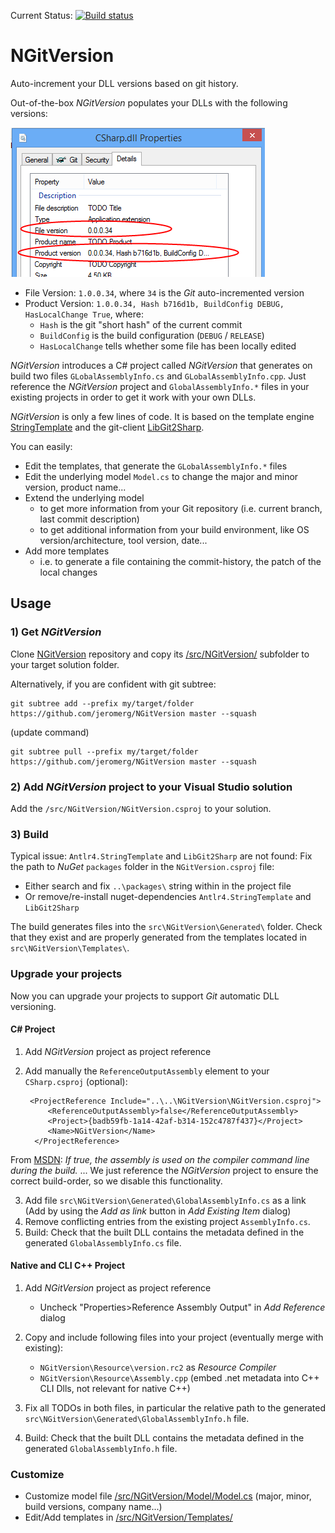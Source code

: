 Current Status: 
[![Build status](https://ci.appveyor.com/api/projects/status/is7mskdw71dirfsb/branch/master?svg=true)](https://ci.appveyor.com/project/jeromerg/ngitversion/branch/master)

NGitVersion
===========

Auto-increment your DLL versions based on git history.

Out-of-the-box *NGitVersion* populates your DLLs with the following versions:

![screenshot](/doc/screenshot/dll_version.PNG)

- File Version: `1.0.0.34`, where `34` is the *Git* auto-incremented version
- Product Version: `1.0.0.34, Hash b716d1b, BuildConfig DEBUG, HasLocalChange True`, where:
    - `Hash` is the git "short hash" of the current commit 
    - `BuildConfig` is the build configuration (`DEBUG` / `RELEASE`)
    - `HasLocalChange` tells whether some file has been locally edited

*NGitVersion* introduces a C# project called *NGitVersion* that generates on build two files `GLobalAssemblyInfo.cs` and `GLobalAssemblyInfo.cpp`. Just reference the *NGitVersion* project and `GlobalAssemblyInfo.*` files in your existing projects in order to get it work with your own DLLs.

*NGitVersion* is only a few lines of code. It is based on the template engine [StringTemplate](https://github.com/antlr/stringtemplate4) and the git-client [LibGit2Sharp](https://github.com/libgit2/libgit2sharp). 

You can easily:

- Edit the templates, that generate the `GLobalAssemblyInfo.*` files
- Edit the underlying model `Model.cs` to change the major and minor version, product name...
- Extend the underlying model
    - to get more information from your Git repository (i.e. current branch, last commit description)
    - to get additional information from your build environment, like OS version/architecture, tool version, date...
- Add more templates
    -  i.e. to generate a file containing the commit-history, the patch of the local changes 

Usage
-----
### 1) Get *NGitVersion*

Clone [NGitVersion](https://github.com/jeromerg/NGitVersion) repository and copy its [/src/NGitVersion/](https://github.com/jeromerg/NGitVersion/blob/master/src/NGitVersion/) subfolder to your target solution folder.

Alternatively, if you are confident with git subtree:
```
git subtree add --prefix my/target/folder https://github.com/jeromerg/NGitVersion master --squash
```

(update command)
```
git subtree pull --prefix my/target/folder https://github.com/jeromerg/NGitVersion master --squash
```

### 2) Add *NGitVersion* project to your Visual Studio solution

Add the `/src/NGitVersion/NGitVersion.csproj` to your solution.

### 3) Build

Typical issue: `Antlr4.StringTemplate` and `LibGit2Sharp` are not found: Fix the path to *NuGet* `packages` folder in the `NGitVersion.csproj` file:
		
- Either search and fix `..\packages\` string within in the project file
- Or remove/re-install nuget-dependencies `Antlr4.StringTemplate` and `LibGit2Sharp`

The build generates files into the `src\NGitVersion\Generated\` folder. Check that they exist and are properly generated from the templates located in `src\NGitVersion\Templates\`.

### Upgrade your projects

Now you can upgrade your projects to support *Git* automatic DLL versioning.

#### C# Project

1. Add *NGitVersion* project as project reference
2. Add manually the `ReferenceOutputAssembly` element to your `CSharp.csproj` (optional):

        <ProjectReference Include="..\..\NGitVersion\NGitVersion.csproj">
            <ReferenceOutputAssembly>false</ReferenceOutputAssembly>
            <Project>{badb59fb-1a14-42af-b314-152c4787f437}</Project>
            <Name>NGitVersion</Name>
         </ProjectReference>

From [MSDN](https://msdn.microsoft.com/en-us/library/47w1hdab.aspx): *If true, the assembly is used on the compiler command line during the build.* ... We just reference the *NGitVersion* project to ensure the correct build-order, so we disable this functionality.

3. Add file `src\NGitVersion\Generated\GlobalAssemblyInfo.cs` as a link (Add by using the *Add as link* button in *Add Existing Item* dialog)
4. Remove conflicting entries from the existing project `AssemblyInfo.cs`.
5. Build: Check that the built DLL contains the metadata defined in the generated `GlobalAssemblyInfo.cs` file.

#### Native and CLI C++ Project
1. Add *NGitVersion* project as project reference
   - Uncheck "Properties>Reference Assembly Output" in *Add Reference* dialog
2. Copy and include following files into your project (eventually merge with existing):
   - `NGitVersion\Resource\version.rc2` as *Resource Compiler*
   - `NGitVersion\Resource\Assembly.cpp` (embed .net metadata into C++ CLI Dlls, not relevant for native C++)
    
3. Fix all TODOs in both files, in particular the relative path to the generated `src\NGitVersion\Generated\GlobalAssemblyInfo.h` file.

4. Build: Check that the built DLL contains the metadata defined in the generated `GlobalAssemblyInfo.h` file. 

### Customize

- Customize model file [/src/NGitVersion/Model/Model.cs](https://github.com/jeromerg/NGitVersion/blob/master/src/NGitVersion/Model/Model.cs) (major, minor, build versions, company name...)
- Edit/Add templates in [/src/NGitVersion/Templates/](https://github.com/jeromerg/NGitVersion/blob/master/src/NGitVersion/Templates/)
